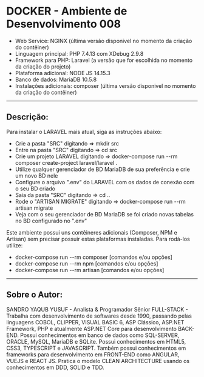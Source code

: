 # DOCKER - Ambiente de Desenvolvimento 008

* Web Service: NGINX (última versão disponivel no momento da criação do contêiner)
* Linguagem principal: PHP 7.4.13 com XDebug 2.9.8
* Framework para PHP: Laravel (a versão que for escolhida no momento da criação do projeto)
* Plataforma adicional: NODE JS 14.15.3
* Banco de dados: MariaDB 10.5.8
* Instalações adicionais: composer (última versão disponivel no momento da criação do contêiner)

----

## Descrição:

Para instalar o LARAVEL mais atual, siga as instruções abaixo:
* Crie a pasta "SRC" digitando => mkdir src
* Entre na pasta "SRC" digitando => cd src
* Crie um projeto LARAVEL digitando => docker-compose run --rm composer create-project laravel/laravel .
* Utilize qualquer gerenciador de BD MariaDB de sua preferência e crie um novo BD nele
* Configure o arquivo ".env" do LARAVEL com os dados de conexão com o seu BD criado
* Saia da pasta "SRC" digitando => cd ..
* Rode o "ARTISAN MIGRATE" digitando => docker-compose run --rm artisan migrate
* Veja com o seu gerenciador de BD MariaDB se foi criado novas tabelas no BD configurado no ".env"

Este ambiente possui uns contêineres adicionais (Composer, NPM e Artisan) sem precisar possuir estas plataformas instaladas. Para rodá-los utilize:

* docker-compose run --rm composer [comandos e/ou opções]
* docker-compose run --rm npm [comandos e/ou opções]
* docker-compose run --rm artisan [comandos e/ou opções]

----

## Sobre o Autor:

SANDRO YAQUB YUSUF - Analista & Programador Sênior FULL-STACK - Trabalha com desenvolvimento de softwares desde 1990, passando pelas linguagens COBOL, CLIPPER, VISUAL BASIC 6, ASP Clássico, ASP.NET Framework, PHP e atualmente ASP.NET Core para desenvolvimento BACK-END. Possui conhecimentos em banco de dados como SQL-SERVER, ORACLE, MySQL, MariaDB e SQLite. Possui conhecimentos em HTML5, CSS3, TYPESCRIPT e JAVASCRIPT. Também possui conhecimentos em frameworks para desenvolvimento em FRONT-END como ANGULAR, VUEJS e REACT JS. Pratica o modelo CLEAN ARCHITECTURE usando os conhecimentos em DDD, SOLID e TDD.
